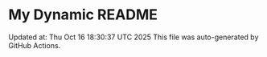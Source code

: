 # My Dynamic README
Updated at: Thu Oct 16 18:30:37 UTC 2025
This file was auto-generated by GitHub Actions.
